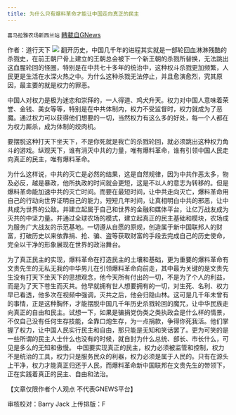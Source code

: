 ```yaml
---
title: 为什么只有爆料革命才能让中国走向真正的民主
---
```

`喜马拉雅农场新西兰站` [轉載自GNews](https://gnews.org/zh-hans/1608363/)

作者：道行天下
![](https://assets.gnews.org/wp-content/uploads/2021/10/下载-1-1.jpeg)
翻开历史，中国几千年的进程其实就是一部轮回血淋淋残酷的杀戮史，在前王朝尸骨上建立的王朝总会被下一个新王朝的杀戮所替换，无法跳出这血腥轮回的怪圈，特别是在中共七十多年的统治中，这种权斗杀戮更加频繁，人民更是生活在水深火热之中。为什么这种杀戮无法停止，并且愈演愈烈，究其原因，最主要的就是权力的罪恶。

中国人对权力是极为迷恋和崇拜的，一人得道、鸡犬升天。权力对中国人意味着荣誉、金钱、美女等等，特别是在中共体制内，权力不受监督时，权力就成为了恶魔。通过权力可以获得他们想要的一切，当然权力有这么多的好处，每一个人都在为权力厮杀，成为体制的绞肉机。

要摆脱这种打天下坐天下，不是你死就是我亡的杀戮轮回，就必须跳出这种权力角斗的游戏。纵观天下，谁有消灭中共的力量，唯有爆料革命，谁有引领中国人民走向真正的民主，唯有爆料革命。

为什么这样说，中共的灭亡是必然的结果，这是自然规律，因为中共作恶太多，物及必反，越是暴政，他所执政的时间就会更短，这是不以人的意志为转移的。但是爆料革命能加速中共的灭亡时间。而要在最短时间，让中共走向灭亡，爆料革命用自己的行动向世界证明自己的能力。短短几年时间，让真相明白中共的邪恶，让中共成为世界的公敌。并建立起属于自己和世界的金融和媒体平台，让亿万战友成为灭共的中坚力量。并通过全球农场的模式，建立起真正的民主基础和模块，农场成为服务广大战友的示范基地。一切遵从自愿的原规，创造属于新中国联邦人的财富，打破历史以来依靠捐、抢、骗、盗等获取财富的手段去完成自己的历史使命，完全以干净的形象展现在世界的政治舞台。

为了真正民主的实现，爆料革命在打造民主的土壤和基础，更为重要的爆料革命有文贵先生的无私无我的中华男儿在引领爆料革命向前走，其中最为关键的是文贵先生没有打天下坐天下的思想观念，他今天所有付出的一切，不是为了个人的利益，而是为了天下苍生而灭共。他早就拥有世人想要拥有的一切，对生死、名利、权力早已看透，他多次在视频中强调，灭共之后，他会归隐山林。这可是几千年未曾有的事情，正是这种胸怀，才能摆脱中国几千年历史杀戮轮回的魔咒，让中华民族走向真正的自由和民主。试想一下，如果是骗捐党伪类之类执政会是什么样的情景，不仅自己没有任何生存技能，全靠口炮生存，为一点捐款，争得你死我活。他们掌握了权力，让中国人民实行民主和自由，那只能是无知和笑话罢了。更为可笑的是一些所谓的民主人士什么也没有的时候，就自封为什么总统、部长、市长什么，可见是多么的无知和傲慢。  中国要实现真正的民主，权力必须被监管和控制，权力不是统治的工具，权力只是服务民众的利器，权力必须是属于人民的。只有在源头上干净，权力才能真正归还于人民，而爆料革命新中国联邦在文贵先生的带领下，正在实践着真正的民主、自由和法治。

【文章仅限作者个人观点 不代表GNEWS平台】

审核校对：Barry Jack
上传排版：F
